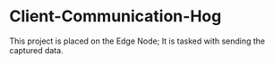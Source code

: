 # Client-Communication-Hog
This project is placed on the Edge Node; It is tasked with sending the captured data.
